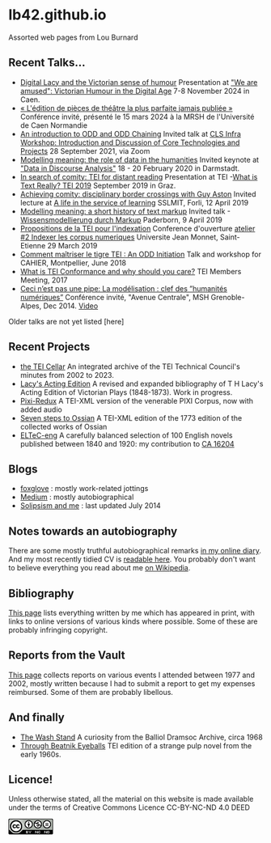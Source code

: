 # lb42.github.io
Assorted web pages from Lou Burnard 

## Recent Talks...
- [Digital Lacy and the Victorian sense of humour](Lacy/2024-11-07_caen.pdf) Presentation at ["We are amused": Victorian Humour in the Digital Age](https://we-are-amused.sciencesconf.org/) 7-8 November 2024 in Caen.
- [«&nbsp;L'édition de pièces de théâtre la plus parfaite jamais publiée&nbsp;»](Lacy/2024-03-15_caen.html) Conférence invité, présenté le 15 mars 2024 à la MRSH de l'Université de Caen Normandie
 - [An introduction to ODD and ODD Chaining](Talks/2021-09-28-odd.pdf) Invited talk at [CLS Infra Workshop: Introduction and Discussion of Core Technologies and Projects](https://clsinfra.io/events/upcomingevents/) 28 September 2021, via Zoom
 - [Modelling meaning: the role of data in the humanities](Talks/2020-02-darmstadt.html) Invited keynote at ["Data in Discourse
Analysis"](https://www.linglit.tu-darmstadt.de/institutlinglit/mitarbeitende/marcusmueller/tagungen_und_workshops/index~1.de.jsp)
 18 - 20 February 2020 in Darmstadt.
 - [In search of comity: TEI for distant reading](https://zenodo.org/record/3552489) Presentation at TEI
 -[What is Text Really?  TEI 2019](https://gams.uni-graz.at/context) September 2019 in  Graz.
 - [Achieving comity: disciplinary border crossings with Guy Aston](Talks/2019-04-forli-talk.html) Invited lecture at [A life in the service of learning](../media/guyPoster.pdf) SSLMIT, Forli, 12 April 2019
 - [Modelling meaning: a short history of text markup](Talks/2019-04-paderborn.html) Invited talk 
 -[Wissensmodellierung durch Markup](https://kw.uni-paderborn.de/angebote-initiativen/ringvorlesungen-soso-2019/wissensmodellierung-durch-markup/) Paderborn, 9 April 2019
 - [Propositions de la TEI pour l'indexation](Talks/2019-03-stEtienne.html) Conference d'ouverture [atelier #2
Indexer les corpus numeriques](media/SaintEtienne.pdf) Universite Jean Monnet, Saint-Etienne 29 March 2019
 - [Comment maîtriser le tigre TEI : An ODD Initiation](Talks/2018-06-montpellier.pdf) Talk and workshop for CAHIER, Montpellier, June 2018
 - [What is TEI Conformance and why should you   care?](Talks/2017-11-victoria.pdf) TEI Members Meeting, 2017
 - [Ceci n’est pas une pipe: La modélisation : clef des ”humanités numériques”](Talks/2014-12-grenoble.pdf) Conférence invité, "Avenue Centrale", MSH Grenoble-Alpes, Dec 2014. [Video](https://www.youtube.com/watch?v=Qo_iQy7Ihcg)

Older talks are not yet listed [here]

## Recent Projects
 - [the TEI Cellar](https://lb42.github.io/theCellar/tcMins/index.html) An integrated archive of the TEI Technical Council's minutes from 2002 to 2023. 
 -  [Lacy's Acting Edition](https://lb42.github.io/Lacy/lacyCatalogue.html) A revised and expanded bibliography of T H Lacy's Acting Edition of Victorian Plays (1848-1873). Work in progress.
 - [Pixi-Redux](https://lb42.github.io/PIXI/) A TEI-XML version of the venerable PIXI Corpus, now with added audio
 - [Seven steps to Ossian](https://github.com/lb42/Ossian-1773) A TEI-XML edition of the 1773 edition of the collected works of Ossian
 - [ELTeC-eng](https://distantreading.github.io/ELTeC/eng/) A carefully balanced selection of 100 English novels published between 1840 and 1920: my contribution to [CA 16204](https://distant-reading.net) 
 
## Blogs
 
 - [foxglove](https://foxglove.hypotheses.org/) : mostly work-related jottings 
 - [Medium](https://medium.com/@louBurnard) : mostly autobiographical 
 - [Solipsism and me](https://louburnard.wordpress.com/) : last updated July 2014
 
## Notes towards an autobiography
There are some 
mostly truthful autobiographical remarks [in my online diary](Diary/index.html). And my most recently tidied CV is [readable here](W/cv6.html). You probably don't want to believe everything you read about me [on Wikipedia](https://en.wikipedia.org/wiki/Lou_Burnard).

## Bibliography
 [This page](W/operaOmnia.html) lists everything written by me which has appeared 
 in print, with links to online versions of various kinds where possible.  Some of these
are probably infringing copyright.

## Reports from the Vault
[This page](W/collectedReports.html) collects reports on various events I attended between 1977 and 2002, 
  mostly written because I had to submit a report to get my expenses reimbursed. Some of them are probably libellous.
  
## And finally
 - [The Wash Stand](W/washStand.html)  A curiosity from the Balliol Dramsoc Archive, circa 1968
 - [Through Beatnik Eyeballs](W/beatnikEyeballs.html) TEI edition of a strange pulp novel from the early 1960s.

## Licence!

Unless otherwise stated, all the material on this website is made available under the terms of Creative Commons Licence CC-BY-NC-ND 4.0 DEED 

<a href="https://creativecommons.org/licenses/by-nc-nd/4.0/"><img src="ccbyncnd.png"/></a>






 
  
  

 
